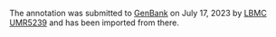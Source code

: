 The annotation was submitted to [GenBank](https://ncbi.nlm.nih.gov/datasets/gene/GCA_958450365.1) on July 17, 2023 by [LBMC UMR5239](https://www.ens-lyon.fr/LBMC) and has been imported from there.
